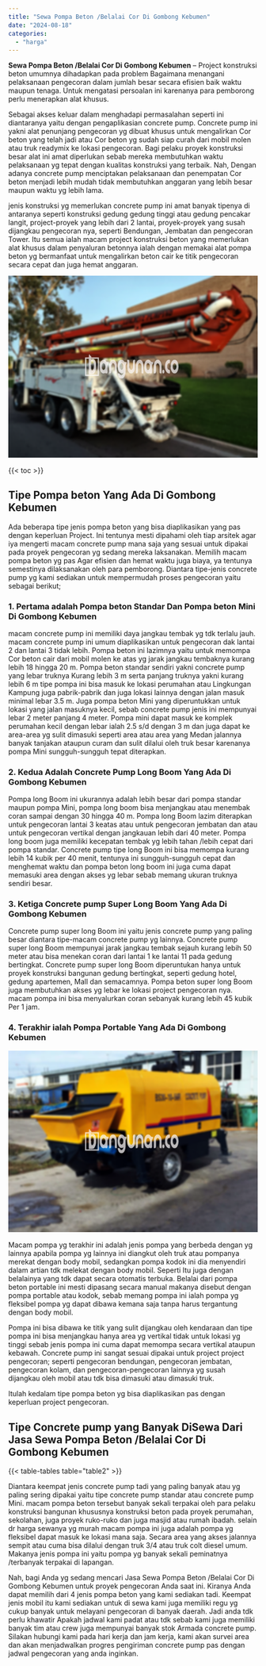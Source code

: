 ```yaml
---
title: "Sewa Pompa Beton /Belalai Cor Di Gombong Kebumen"
date: "2024-08-18"
categories: 
  - "harga"
---
```


**Sewa Pompa Beton /Belalai Cor Di Gombong Kebumen** – Project konstruksi beton umumnya dihadapkan pada problem Bagaimana menangani pelaksanaan pengecoran dalam jumlah besar secara efisien baik waktu maupun tenaga. Untuk mengatasi persoalan ini karenanya para pemborong perlu menerapkan alat khusus.

Sebagai akses keluar dalam menghadapi permasalahan seperti ini diantaranya yaitu dengan pengaplikasian concrete pump. Concrete pump ini yakni alat penunjang pengecoran yg dibuat khusus untuk mengalirkan Cor beton yang telah jadi atau Cor beton yg sudah siap curah dari mobil molen atau truk readymix ke lokasi pengecoran. Bagi pelaku proyek konstruksi besar alat ini amat diperlukan sebab mereka membutuhkan waktu pelaksanaan yg tepat dengan kualitas konstruksi yang terbaik. Nah, Dengan adanya concrete pump menciptakan pelaksanaan dan penempatan Cor beton menjadi lebih mudah tidak membutuhkan anggaran yang lebih besar maupun waktu yg lebih lama.

jenis konstruksi yg memerlukan concrete pump ini amat banyak tipenya di antaranya seperti konstruksi gedung gedung tinggi atau gedung pencakar langit, project-proyek yang lebih dari 2 lantai, proyek-proyek yang susah dijangkau pengecoran nya, seperti Bendungan, Jembatan dan pengecoran Tower. Itu semua ialah macam project konstruksi beton yang memerlukan alat khusus dalam penyaluran betonnya ialah dengan memakai alat pompa beton yg bermanfaat untuk mengalirkan beton cair ke titik pengecoran secara cepat dan juga hemat anggaran.

![Sewa Pompa Beton /Belalai Cor Di Gombong Kebumen](/images/sewa-concrete-pump-05.png)

{{< toc >}}

## Tipe Pompa beton Yang Ada Di Gombong Kebumen

Ada beberapa tipe jenis pompa beton yang bisa diaplikasikan yang pas dengan keperluan Project. Ini tentunya mesti dipahami oleh tiap arsitek agar iya mengerti macam concrete pump mana saja yang sesuai untuk dipakai pada proyek pengecoran yg sedang mereka laksanakan. Memilih macam pompa beton yg pas Agar efisien dan hemat waktu juga biaya, ya tentunya semestinya dilaksanakan oleh para pemborong. Diantara tipe-jenis concrete pump yg kami sediakan untuk mempermudah proses pengecoran yaitu sebagai berikut;

### 1\. Pertama adalah Pompa beton Standar Dan Pompa beton Mini Di Gombong Kebumen

macam concrete pump ini memiliki daya jangkau tembak yg tdk terlalu jauh. macam concrete pump ini umum diaplikasikan untuk pengecoran dak lantai 2 dan lantai 3 tidak lebih. Pompa beton ini lazimnya yaitu untuk memompa Cor beton cair dari mobil molen ke atas yg jarak jangkau tembaknya kurang lebih 18 hingga 20 m. Pompa beton standar sendiri yakni concrete pump yang lebar truknya Kurang lebih 3 m serta panjang truknya yakni kurang lebih 6 m tipe pompa ini bisa masuk ke lokasi perumahan atau Lingkungan Kampung juga pabrik-pabrik dan juga lokasi lainnya dengan jalan masuk minimal lebar 3.5 m. Juga pompa beton Mini yang diperuntukkan untuk lokasi yang jalan masuknya kecil, sebab concrete pump jenis ini mempunyai lebar 2 meter panjang 4 meter. Pompa mini dapat masuk ke komplek perumahan kecil dengan lebar ialah 2.5 s/d dengan 3 m dan juga dapat ke area-area yg sulit dimasuki seperti area atau area yang Medan jalannya banyak tanjakan ataupun curam dan sulit dilalui oleh truk besar karenanya pompa Mini sungguh-sungguh tepat diterapkan.

### 2\. Kedua Adalah Concrete Pump Long Boom Yang Ada Di Gombong Kebumen

Pompa long Boom ini ukurannya adalah lebih besar dari pompa standar maupun pompa Mini, pompa long boom bisa menjangkau atau menembak coran sampai dengan 30 hingga 40 m. Pompa long Boom lazim diterapkan untuk pengecoran lantai 3 keatas atau untuk pengecoran jembatan dan atau untuk pengecoran vertikal dengan jangkauan lebih dari 40 meter. Pompa long boom juga memiliki kecepatan tembak yg lebih tahan /lebih cepat dari pompa standar. Concrete pump tipe long Boom ini bisa memompa kurang lebih 14 kubik per 40 menit, tentunya ini sungguh-sungguh cepat dan menghemat waktu dan pompa beton long boom ini juga cuma dapat memasuki area dengan akses yg lebar sebab memang ukuran truknya sendiri besar.

### 3\. Ketiga Concrete pump Super Long Boom Yang Ada Di Gombong Kebumen

Concrete pump super long Boom ini yaitu jenis concrete pump yang paling besar diantara tipe-macam concrete pump yg lainnya. Concrete pump super long Boom mempunyai jarak jangkau tembak sejauh kurang lebih 50 meter atau bisa menekan coran dari lantai 1 ke lantai 11 pada gedung bertingkat. Concrete pump super long Boom diperuntukan hanya untuk proyek konstruksi bangunan gedung bertingkat, seperti gedung hotel, gedung apartemen, Mall dan semacamnya. Pompa beton super long Boom juga membutuhkan akses yg lebar ke lokasi project pengecoran nya. macam pompa ini bisa menyalurkan coran sebanyak kurang lebih 45 kubik Per 1 jam.

### 4\. Terakhir ialah Pompa Portable Yang Ada Di Gombong Kebumen

![Sewa Pompa Beton /Belalai Cor Di Gombong Kebumen](/images/sewa-concrete-pump-13.png)

Macam pompa yg terakhir ini adalah jenis pompa yang berbeda dengan yg lainnya apabila pompa yg lainnya ini diangkut oleh truk atau pompanya merekat dengan body mobil, sedangkan pompa kodok ini dia menyendiri dalam artian tdk melekat dengan body mobil. Seperti Itu juga dengan belalainya yang tdk dapat secara otomatis terbuka. Belalai dari pompa beton portable ini mesti dipasang secara manual makanya disebut dengan pompa portable atau kodok, sebab memang pompa ini ialah pompa yg fleksibel pompa yg dapat dibawa kemana saja tanpa harus tergantung dengan body mobil.

Pompa ini bisa dibawa ke titik yang sulit dijangkau oleh kendaraan dan tipe pompa ini bisa menjangkau hanya area yg vertikal tidak untuk lokasi yg tinggi sebab jenis pompa ini cuma dapat memompa secara vertikal ataupun kebawah. Concrete pump ini sangat sesuai dipakai untuk project project pengecoran; seperti pengecoran bendungan, pengecoran jembatan, pengecoran kolam, dan pengecoran-pengecoran lainnya yg susah dijangkau oleh mobil atau tdk bisa dimasuki atau dimasuki truk.

Itulah kedalam tipe pompa beton yg bisa diaplikasikan pas dengan keperluan project pengecoran.

## Tipe Concrete pump yang Banyak DiSewa Dari Jasa Sewa Pompa Beton /Belalai Cor Di Gombong Kebumen

{{< table-tables table="table2" >}}

Diantara keempat jenis concrete pump tadi yang paling banyak atau yg paling sering dipakai yaitu tipe concrete pump standar atau concrete pump Mini. macam pompa beton tersebut banyak sekali terpakai oleh para pelaku konstruksi bangunan khususnya konstruksi beton pada proyek perumahan, sekolahan, juga proyek ruko-ruko dan juga masjid atau rumah ibadah. selain dr harga sewanya yg murah macam pompa ini juga adalah pompa yg fleksibel dapat masuk ke lokasi mana saja. Secara area yang akses jalannya sempit atau cuma bisa dilalui dengan truk 3/4 atau truk colt diesel umum. Makanya jenis pompa ini yaitu pompa yg banyak sekali peminatnya /terbanyak terpakai di lapangan.

Nah, bagi Anda yg sedang mencari Jasa Sewa Pompa Beton /Belalai Cor Di Gombong Kebumen untuk proyek pengecoran Anda saat ini. Kiranya Anda dapat memilih dari 4 jenis pompa beton yang kami sediakan tadi. Keempat jenis mobil itu kami sediakan untuk di sewa kami juga memiliki regu yg cukup banyak untuk melayani pengecoran di banyak daerah. Jadi anda tdk perlu khawatir Apakah jadwal kami padat atau tdk sebab kami juga memiliki banyak tim atau crew juga mempunyai banyak stok Armada concrete pump. Silakan hubungi kami pada hari kerja dan jam kerja, kami akan survei area dan akan menjadwalkan progres pengiriman concrete pump pas dengan jadwal pengecoran yang anda inginkan.
